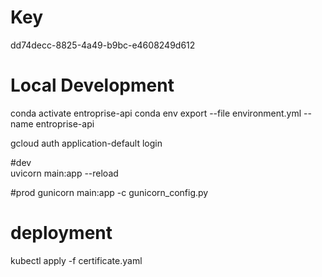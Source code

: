 # Key

dd74decc-8825-4a49-b9bc-e4608249d612

# Local Development

conda activate entroprise-api
conda env export --file environment.yml --name entroprise-api

gcloud auth application-default login

#dev    
uvicorn main:app --reload

#prod
gunicorn main:app -c gunicorn_config.py

# deployment

kubectl apply -f certificate.yaml